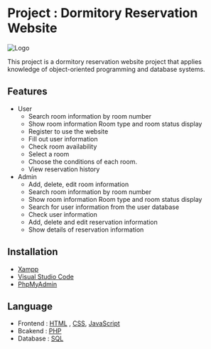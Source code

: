 
# Project : Dormitory Reservation Website
![Logo](https://i.ibb.co/WVVD447/image.png)

This project is a dormitory reservation website project that applies knowledge 
of object-oriented programming and database systems.

## Features
- User
    - Search room information by room number
    - Show room information Room type and room status display
    - Register to use the website
    - Fill out user information
    - Check room availability
    - Select a room
    - Choose the conditions of each room.
    - View reservation history
- Admin
    - Add, delete, edit room information
    - Search room information by room number
    - Show room information Room type and room status display
    - Search for user information from the user database
    - Check user information
    - Add, delete and edit reservation information
    - Show details of reservation information

## Installation
- [Xampp](https://www.apachefriends.org/)
- [Visual Studio Code](https://code.visualstudio.com/)
- [PhpMyAdmin](https://www.phpmyadmin.net/)

## Language
 - Frontend : [HTML](https://www.w3schools.com/html/) , [CSS](https://www.w3schools.com/css/), [JavaScript](https://www.w3schools.com/js/)
 - Bcakend : [PHP](https://www.w3schools.com/php/)
 - Database : [SQL](https://www.w3schools.com/sql/)
 
